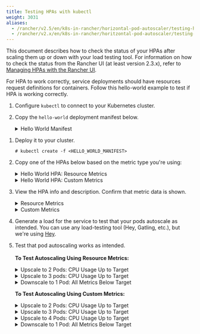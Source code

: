 ```yaml
---
title: Testing HPAs with kubectl
weight: 3031
aliases:
  - /rancher/v2.5/en/k8s-in-rancher/horizontal-pod-autoscaler/testing-hpa
  - /rancher/v2.x/en/k8s-in-rancher/horitzontal-pod-autoscaler/testing-hpa/
---
```


This document describes how to check the status of your HPAs after scaling them up or down with your load testing tool. For information on how to check the status from the Rancher UI (at least version 2.3.x), refer to [Managing HPAs with the Rancher UI]({{<baseurl>}}/rancher/v2.5/en/k8s-in-rancher/horitzontal-pod-autoscaler/manage-hpa-with-kubectl/).

For HPA to work correctly, service deployments should have resources request definitions for containers. Follow this hello-world example to test if HPA is working correctly.

1. Configure `kubectl` to connect to your Kubernetes cluster.

1. Copy the `hello-world` deployment manifest below.

   <details id="hello-world">
     <summary>Hello World Manifest</summary>

     ```
     apiVersion: apps/v1beta2
     kind: Deployment
     metadata:
       labels:
         app: hello-world
       name: hello-world
       namespace: default
     spec:
       replicas: 1
       selector:
         matchLabels:
           app: hello-world
       strategy:
         rollingUpdate:
           maxSurge: 1
           maxUnavailable: 0
         type: RollingUpdate
       template:
         metadata:
           labels:
             app: hello-world
         spec:
           containers:
           - image: rancher/hello-world
             imagePullPolicy: Always
             name: hello-world
             resources:
               requests:
                 cpu: 500m
                 memory: 64Mi
             ports:
             - containerPort: 80
               protocol: TCP
           restartPolicy: Always
     ---
     apiVersion: v1
     kind: Service
     metadata:
       name: hello-world
       namespace: default
     spec:
       ports:
       - port: 80
         protocol: TCP
         targetPort: 80
       selector:
         app: hello-world
     ```

</details>

1. Deploy it to your cluster.

    ```
    # kubectl create -f <HELLO_WORLD_MANIFEST>
    ```

1. Copy one of the HPAs below based on the metric type you're using:

   <details id="service-deployment-resource-metrics">
     <summary>Hello World HPA: Resource Metrics</summary>

     ```
     apiVersion: autoscaling/v2beta1
     kind: HorizontalPodAutoscaler
     metadata:
       name: hello-world
       namespace: default
     spec:
       scaleTargetRef:
         apiVersion: extensions/v1beta1
         kind: Deployment
         name: hello-world
       minReplicas: 1
       maxReplicas: 10
       metrics:
       - type: Resource
         resource:
           name: cpu
           targetAverageUtilization: 50
       - type: Resource
         resource:
           name: memory
           targetAverageValue: 1000Mi
     ```

   </details>
   <details id="service-deployment-custom-metrics">
     <summary>Hello World HPA: Custom Metrics</summary>

     ```
     apiVersion: autoscaling/v2beta1
     kind: HorizontalPodAutoscaler
     metadata:
       name: hello-world
       namespace: default
     spec:
       scaleTargetRef:
         apiVersion: extensions/v1beta1
         kind: Deployment
         name: hello-world
       minReplicas: 1
       maxReplicas: 10
       metrics:
       - type: Resource
         resource:
           name: cpu
           targetAverageUtilization: 50
       - type: Resource
         resource:
           name: memory
           targetAverageValue: 100Mi
       - type: Pods
         pods:
           metricName: cpu_system
           targetAverageValue: 20m
     ```

   </details>

1. View the HPA info and description. Confirm that metric data is shown.

   <details id="hpa-info-resource-metrics">
     <summary>Resource Metrics</summary>

     1. Enter the following commands.
         ```
         # kubectl get hpa
         NAME          REFERENCE                TARGETS                     MINPODS   MAXPODS   REPLICAS   AGE
         hello-world   Deployment/hello-world   1253376 / 100Mi, 0% / 50%   1         10        1          6m
         # kubectl describe hpa
         Name:                                                  hello-world
         Namespace:                                             default
         Labels:                                                <none>
         Annotations:                                           <none>
         CreationTimestamp:                                     Mon, 23 Jul 2018 20:21:16 +0200
         Reference:                                             Deployment/hello-world
         Metrics:                                               ( current / target )
           resource memory on pods:                             1253376 / 100Mi
           resource cpu on pods  (as a percentage of request):  0% (0) / 50%
         Min replicas:                                          1
         Max replicas:                                          10
         Conditions:
           Type            Status  Reason              Message
           ----            ------  ------              -------
           AbleToScale     True    ReadyForNewScale    the last scale time was sufficiently old as to warrant a new scale
           ScalingActive   True    ValidMetricFound    the HPA was able to successfully calculate a replica count from memory resource
           ScalingLimited  False   DesiredWithinRange  the desired count is within the acceptable range
         Events:           <none>
         ```

   </details>
   <details id="hpa-info-custom-metrics">
     <summary>Custom Metrics</summary>

     1. Enter the following command.
         ```
         # kubectl describe hpa
         ```
         You should receive the output that follows.
         ```
         Name:                                                  hello-world
         Namespace:                                             default
         Labels:                                                <none>
         Annotations:                                           <none>
         CreationTimestamp:                                     Tue, 24 Jul 2018 18:36:28 +0200
         Reference:                                             Deployment/hello-world
         Metrics:                                               ( current / target )
           resource memory on pods:                             3514368 / 100Mi
           "cpu_system" on pods:                                0 / 20m
           resource cpu on pods  (as a percentage of request):  0% (0) / 50%
         Min replicas:                                          1
         Max replicas:                                          10
         Conditions:
           Type            Status  Reason              Message
           ----            ------  ------              -------
           AbleToScale     True    ReadyForNewScale    the last scale time was sufficiently old as to warrant a new scale
           ScalingActive   True    ValidMetricFound    the HPA was able to successfully calculate a replica count from memory resource
           ScalingLimited  False   DesiredWithinRange  the desired count is within the acceptable range
         Events:           <none>
         ```

   </details>

1. Generate a load for the service to test that your pods autoscale as intended. You can use any load-testing tool (Hey, Gatling, etc.), but we're using [Hey](https://github.com/rakyll/hey).

1. Test that pod autoscaling works as intended.<br/><br/>
  **To Test Autoscaling Using Resource Metrics:**

   <details id="observe-upscale-2-pods-cpu">
     <summary>Upscale to 2 Pods: CPU Usage Up to Target</summary>

     Use your load testing tool to scale up to two pods based on CPU Usage.

     1. View your HPA.
         ```
         # kubectl describe hpa
         ```
         You should receive output similar to what follows.
         ```
         Name:                                                  hello-world
         Namespace:                                             default
         Labels:                                                <none>
         Annotations:                                           <none>
         CreationTimestamp:                                     Mon, 23 Jul 2018 22:22:04 +0200
         Reference:                                             Deployment/hello-world
         Metrics:                                               ( current / target )
           resource memory on pods:                             10928128 / 100Mi
           resource cpu on pods  (as a percentage of request):  56% (280m) / 50%
         Min replicas:                                          1
         Max replicas:                                          10
         Conditions:
           Type            Status  Reason              Message
           ----            ------  ------              -------
           AbleToScale     True    SucceededRescale    the HPA controller was able to update the target scale to 2
           ScalingActive   True    ValidMetricFound    the HPA was able to successfully calculate a replica count from cpu resource utilization (percentage of request)
           ScalingLimited  False   DesiredWithinRange  the desired count is within the acceptable range
         Events:
           Type    Reason             Age   From                       Message
           ----    ------             ----  ----                       -------
           Normal  SuccessfulRescale  13s   horizontal-pod-autoscaler  New size: 2; reason: cpu resource utilization (percentage of request) above target
           ```
     1. Enter the following command to confirm you've scaled to two pods.
        ```
           # kubectl get pods
        ```
        You should receive output similar to what follows:
        ```
           NAME                                                     READY     STATUS    RESTARTS   AGE
           hello-world-54764dfbf8-k8ph2                             1/1       Running   0          1m
           hello-world-54764dfbf8-q6l4v                             1/1       Running   0          3h
        ```

   </details>
   <details id="observe-upscale-3-pods-cpu-cooldown">
     <summary>Upscale to 3 pods: CPU Usage Up to Target</summary>

     Use your load testing tool to upscale to 3 pods based on CPU usage with `horizontal-pod-autoscaler-upscale-delay` set to 3 minutes.

     1. Enter the following command.
        ```
        # kubectl describe hpa
        ```
        You should receive output similar to what follows
        ```
           Name:                                                  hello-world
           Namespace:                                             default
           Labels:                                                <none>
           Annotations:                                           <none>
           CreationTimestamp:                                     Mon, 23 Jul 2018 22:22:04 +0200
           Reference:                                             Deployment/hello-world
           Metrics:                                               ( current / target )
             resource memory on pods:                             9424896 / 100Mi
             resource cpu on pods  (as a percentage of request):  66% (333m) / 50%
           Min replicas:                                          1
           Max replicas:                                          10
           Conditions:
             Type            Status  Reason              Message
             ----            ------  ------              -------
             AbleToScale     True    SucceededRescale    the HPA controller was able to update the target scale to 3
             ScalingActive   True    ValidMetricFound    the HPA was able to successfully calculate a replica count from cpu resource utilization (percentage of request)
             ScalingLimited  False   DesiredWithinRange  the desired count is within the acceptable range
           Events:
             Type    Reason             Age   From                       Message
             ----    ------             ----  ----                       -------
             Normal  SuccessfulRescale  4m    horizontal-pod-autoscaler  New size: 2; reason: cpu resource utilization (percentage of request) above target
             Normal  SuccessfulRescale  16s   horizontal-pod-autoscaler  New size: 3; reason: cpu resource utilization (percentage of request) above target
         ```
     2. Enter the following command to confirm three pods are running.
        ```
        # kubectl get pods
        ```
         You should receive output similar to what follows.
          ```
           NAME                                                     READY     STATUS    RESTARTS   AGE
           hello-world-54764dfbf8-f46kh                             0/1       Running   0          1m
           hello-world-54764dfbf8-k8ph2                             1/1       Running   0          5m
           hello-world-54764dfbf8-q6l4v                             1/1       Running   0          3h
           ```

   </details>
   <details id="observe-downscale-1-pod">
     <summary>Downscale to 1 Pod: All Metrics Below Target</summary>

     Use your load testing to scale down to 1 pod when all metrics are below target for `horizontal-pod-autoscaler-downscale-delay` (5 minutes by default).

     1. Enter the following command.
       ```
       # kubectl describe hpa
       ```
       You should receive output similar to what follows.
       ```
           Name:                                                  hello-world
           Namespace:                                             default
           Labels:                                                <none>
           Annotations:                                           <none>
           CreationTimestamp:                                     Mon, 23 Jul 2018 22:22:04 +0200
           Reference:                                             Deployment/hello-world
           Metrics:                                               ( current / target )
             resource memory on pods:                             10070016 / 100Mi
             resource cpu on pods  (as a percentage of request):  0% (0) / 50%
           Min replicas:                                          1
           Max replicas:                                          10
           Conditions:
             Type            Status  Reason              Message
             ----            ------  ------              -------
             AbleToScale     True    SucceededRescale    the HPA controller was able to update the target scale to 1
             ScalingActive   True    ValidMetricFound    the HPA was able to successfully calculate a replica count from memory resource
             ScalingLimited  False   DesiredWithinRange  the desired count is within the acceptable range
           Events:
             Type    Reason             Age   From                       Message
             ----    ------             ----  ----                       -------
             Normal  SuccessfulRescale  10m   horizontal-pod-autoscaler  New size: 2; reason: cpu resource utilization (percentage of request) above target
             Normal  SuccessfulRescale  6m    horizontal-pod-autoscaler  New size: 3; reason: cpu resource utilization (percentage of request) above target
             Normal  SuccessfulRescale  1s    horizontal-pod-autoscaler  New size: 1; reason: All metrics below target
       ```

   </details>

   **To Test Autoscaling Using Custom Metrics:**

   <details id="custom-observe-upscale-2-pods-cpu">
     <summary>Upscale to 2 Pods: CPU Usage Up to Target</summary>

     Use your load testing tool to upscale two pods based on CPU usage.

     1. Enter the following command.
       ```
         # kubectl describe hpa
       ```
       You should receive output similar to what follows.
       ```
         Name:                                                  hello-world
         Namespace:                                             default
         Labels:                                                <none>
         Annotations:                                           <none>
         CreationTimestamp:                                     Tue, 24 Jul 2018 18:01:11 +0200
         Reference:                                             Deployment/hello-world
         Metrics:                                               ( current / target )
           resource memory on pods:                             8159232 / 100Mi
           "cpu_system" on pods:                                7m / 20m
           resource cpu on pods  (as a percentage of request):  64% (321m) / 50%
         Min replicas:                                          1
         Max replicas:                                          10
         Conditions:
           Type            Status  Reason              Message
           ----            ------  ------              -------
           AbleToScale     True    SucceededRescale    the HPA controller was able to update the target scale to 2
           ScalingActive   True    ValidMetricFound    the HPA was able to successfully calculate a replica count from cpu resource utilization (percentage of request)
           ScalingLimited  False   DesiredWithinRange  the desired count is within the acceptable range
         Events:
           Type    Reason             Age   From                       Message
           ----    ------             ----  ----                       -------
           Normal  SuccessfulRescale  16s   horizontal-pod-autoscaler  New size: 2; reason: cpu resource utilization (percentage of request) above target
       ```
     1. Enter the following command to confirm two pods are running.
       ```
         # kubectl get pods
       ```
       You should receive output similar to what follows.
       ```
             NAME                           READY     STATUS    RESTARTS   AGE
             hello-world-54764dfbf8-5pfdr   1/1       Running   0          3s
             hello-world-54764dfbf8-q6l82   1/1       Running   0          6h
       ```

   </details>
   <details id="observe-upscale-3-pods-cpu-cooldown-2">
     <summary>Upscale to 3 Pods: CPU Usage Up to Target</summary>

     Use your load testing tool to scale up to three pods when the cpu_system usage limit is up to target.

     1. Enter the following command.
        ```
        # kubectl describe hpa
        ```
        You should receive output similar to what follows:
        ```
           Name:                                                  hello-world
           Namespace:                                             default
           Labels:                                                <none>
           Annotations:                                           <none>
           CreationTimestamp:                                     Tue, 24 Jul 2018 18:01:11 +0200
           Reference:                                             Deployment/hello-world
           Metrics:                                               ( current / target )
             resource memory on pods:                             8374272 / 100Mi
             "cpu_system" on pods:                                27m / 20m
             resource cpu on pods  (as a percentage of request):  71% (357m) / 50%
           Min replicas:                                          1
           Max replicas:                                          10
           Conditions:
             Type            Status  Reason              Message
             ----            ------  ------              -------
             AbleToScale     True    SucceededRescale    the HPA controller was able to update the target scale to 3
             ScalingActive   True    ValidMetricFound    the HPA was able to successfully calculate a replica count from cpu resource utilization (percentage of request)
             ScalingLimited  False   DesiredWithinRange  the desired count is within the acceptable range
           Events:
             Type    Reason             Age   From                       Message
             ----    ------             ----  ----                       -------
             Normal  SuccessfulRescale  3m    horizontal-pod-autoscaler  New size: 2; reason: cpu resource utilization (percentage of request) above target
             Normal  SuccessfulRescale  3s    horizontal-pod-autoscaler  New size: 3; reason: pods metric cpu_system above target
         ```
     1. Enter the following command to confirm three pods are running.
        ```
        # kubectl get pods
        ```
        You should receive output similar to what follows:
        ```
           # kubectl get pods
           NAME                           READY     STATUS    RESTARTS   AGE
           hello-world-54764dfbf8-5pfdr   1/1       Running   0          3m
           hello-world-54764dfbf8-m2hrl   1/1       Running   0          1s
           hello-world-54764dfbf8-q6l82   1/1       Running   0          6h
        ```

   </details>
   <details id="observe-upscale-4-pods">
     <summary>Upscale to 4 Pods: CPU Usage Up to Target</summary>

     Use your load testing tool to upscale to four pods based on CPU usage. `horizontal-pod-autoscaler-upscale-delay` is set to three minutes by default.

     1. Enter the following command.
       ```
       # kubectl describe hpa
       ```
       You should receive output similar to what follows.
       ```
           Name:                                                  hello-world
           Namespace:                                             default
           Labels:                                                <none>
           Annotations:                                           <none>
           CreationTimestamp:                                     Tue, 24 Jul 2018 18:01:11 +0200
           Reference:                                             Deployment/hello-world
           Metrics:                                               ( current / target )
             resource memory on pods:                             8374272 / 100Mi
             "cpu_system" on pods:                                27m / 20m
             resource cpu on pods  (as a percentage of request):  71% (357m) / 50%
           Min replicas:                                          1
           Max replicas:                                          10
           Conditions:
             Type            Status  Reason              Message
             ----            ------  ------              -------
             AbleToScale     True    SucceededRescale    the HPA controller was able to update the target scale to 3
             ScalingActive   True    ValidMetricFound    the HPA was able to successfully calculate a replica count from cpu resource utilization (percentage of request)
             ScalingLimited  False   DesiredWithinRange  the desired count is within the acceptable range
           Events:
             Type    Reason             Age   From                       Message
             ----    ------             ----  ----                       -------
             Normal  SuccessfulRescale  5m    horizontal-pod-autoscaler  New size: 2; reason: cpu resource utilization (percentage of request) above target
             Normal  SuccessfulRescale  3m    horizontal-pod-autoscaler  New size: 3; reason: pods metric cpu_system above target
             Normal  SuccessfulRescale  4s    horizontal-pod-autoscaler  New size: 4; reason: cpu resource utilization (percentage of request) above target
         ```
     1.  Enter the following command to confirm four pods are running.
         ```
         # kubectl get pods
         ```
         You should receive output similar to what follows.
         ```
           NAME                           READY     STATUS    RESTARTS   AGE
           hello-world-54764dfbf8-2p9xb   1/1       Running   0          5m
           hello-world-54764dfbf8-5pfdr   1/1       Running   0          2m
           hello-world-54764dfbf8-m2hrl   1/1       Running   0          1s
           hello-world-54764dfbf8-q6l82   1/1       Running   0          6h
         ```

   </details>
   <details id="custom-metrics-observe-downscale-1-pod">
     <summary>Downscale to 1 Pod: All Metrics Below Target</summary>

     Use your load testing tool to scale down to one pod when all metrics below target for `horizontal-pod-autoscaler-downscale-delay`.

     1. Enter the following command.
         ```
         # kubectl describe hpa
         ```
         You should receive similar output to what follows.
         ```
             Name:                                                  hello-world
             Namespace:                                             default
             Labels:                                                <none>
             Annotations:                                           <none>
             CreationTimestamp:                                     Tue, 24 Jul 2018 18:01:11 +0200
             Reference:                                             Deployment/hello-world
             Metrics:                                               ( current / target )
               resource memory on pods:                             8101888 / 100Mi
               "cpu_system" on pods:                                8m / 20m
               resource cpu on pods  (as a percentage of request):  0% (0) / 50%
             Min replicas:                                          1
             Max replicas:                                          10
             Conditions:
               Type            Status  Reason              Message
               ----            ------  ------              -------
               AbleToScale     True    SucceededRescale    the HPA controller was able to update the target scale to 1
               ScalingActive   True    ValidMetricFound    the HPA was able to successfully calculate a replica count from memory resource
               ScalingLimited  False   DesiredWithinRange  the desired count is within the acceptable range
             Events:
               Type    Reason             Age   From                       Message
               ----    ------             ----  ----                       -------
               Normal  SuccessfulRescale  10m    horizontal-pod-autoscaler  New size: 2; reason: cpu resource utilization (percentage of request) above target
               Normal  SuccessfulRescale  8m    horizontal-pod-autoscaler  New size: 3; reason: pods metric cpu_system above target
               Normal  SuccessfulRescale  5m    horizontal-pod-autoscaler  New size: 4; reason: cpu resource utilization (percentage of request) above target
               Normal   SuccessfulRescale             13s               horizontal-pod-autoscaler  New size: 1; reason: All metrics below target
         ```
     1. Enter the following command to confirm a single pods is running.
         ```
             # kubectl get pods
         ```
         You should receive output similar to what follows.
         ```
             NAME                           READY     STATUS    RESTARTS   AGE
             hello-world-54764dfbf8-q6l82   1/1       Running   0          6h
         ```

   </details>
